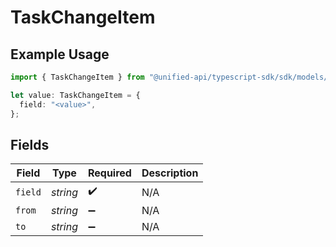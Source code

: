 # TaskChangeItem

## Example Usage

```typescript
import { TaskChangeItem } from "@unified-api/typescript-sdk/sdk/models/shared";

let value: TaskChangeItem = {
  field: "<value>",
};
```

## Fields

| Field              | Type               | Required           | Description        |
| ------------------ | ------------------ | ------------------ | ------------------ |
| `field`            | *string*           | :heavy_check_mark: | N/A                |
| `from`             | *string*           | :heavy_minus_sign: | N/A                |
| `to`               | *string*           | :heavy_minus_sign: | N/A                |